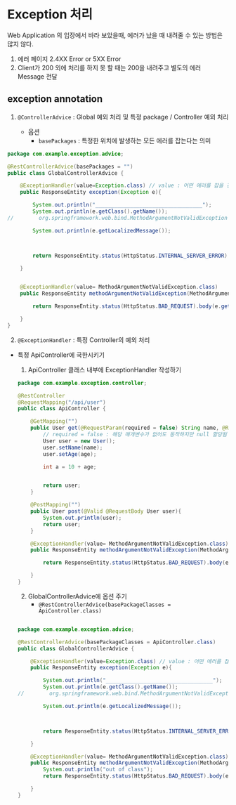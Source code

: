 # Exception 처리

Web Application 의 입장에서 바라 보았을때, 에러가 났을 때 내려줄 수 있는 방법은 많지 않다.

1. 에러 페이지
2.4XX Error or 5XX Error
3. Client가 200 외에 처리를 하지 못 할 때는 200을 내려주고 별도의 에러 Message 전달

## exception annotation

1. `@ControllerAdvice` : Global 예외 처리 및 특정 package / Controller 예외 처리

    - 옵션
        - `basePackages` : 특정한 위치에  발생하는 모든 에러를 잡는다는 의미

```java
package com.example.exception.advice;

@RestControllerAdvice(basePackages = "")
public class GlobalControllerAdvice {

    @ExceptionHandler(value=Exception.class) // value : 어떤 에러를 잡을 건지 작성하는 부분(Exception.class : 모든 예외를 의미)
    public ResponseEntity exception(Exception e){

        System.out.println("__________________________________");
        System.out.println(e.getClass().getName());
//        org.springframework.web.bind.MethodArgumentNotValidException

        System.out.println(e.getLocalizedMessage());



        return ResponseEntity.status(HttpStatus.INTERNAL_SERVER_ERROR).body("");

    }


    @ExceptionHandler(value= MethodArgumentNotValidException.class)
    public ResponseEntity methodArgumentNotValidException(MethodArgumentNotValidException e){

        return ResponseEntity.status(HttpStatus.BAD_REQUEST).body(e.getMessage());

    }
}


```

2. `@ExceptionHandler` : 특정 Controller의 예외 처리


- 특정 ApiController에 국한시키기
    1.  ApiController 클래스 내부에 ExceptionHandler 작성하기

    ```java
    package com.example.exception.controller;

    @RestController
    @RequestMapping("/api/user")
    public class ApiController {

        @GetMapping("")
        public User get(@RequestParam(required = false) String name, @RequestParam(required = false) Integer age){
            // required = false : 해당 매개변수가 없어도 동작하지만 null 할당됨
            User user = new User();
            user.setName(name);
            user.setAge(age);

            int a = 10 + age;


            return user;
        }

        @PostMapping("")
        public User post(@Valid @RequestBody User user){
            System.out.println(user);
            return user;
        }

        @ExceptionHandler(value= MethodArgumentNotValidException.class)
        public ResponseEntity methodArgumentNotValidException(MethodArgumentNotValidException e){

            return ResponseEntity.status(HttpStatus.BAD_REQUEST).body(e.getMessage());

        }
    }

    ```
    2. GlobalControllerAdvice에 옵션 주기
        - `@RestControllerAdvice(basePackageClasses = ApiController.class)`

    ```java

    package com.example.exception.advice;

    @RestControllerAdvice(basePackageClasses = ApiController.class)
    public class GlobalControllerAdvice {

        @ExceptionHandler(value=Exception.class) // value : 어떤 에러를 잡을 건지 작성하는 부분(Exception.class : 모든 예외를 의미)
        public ResponseEntity exception(Exception e){

            System.out.println("__________________________________");
            System.out.println(e.getClass().getName());
    //        org.springframework.web.bind.MethodArgumentNotValidException

            System.out.println(e.getLocalizedMessage());



            return ResponseEntity.status(HttpStatus.INTERNAL_SERVER_ERROR).body("");

        }

        @ExceptionHandler(value= MethodArgumentNotValidException.class)
        public ResponseEntity methodArgumentNotValidException(MethodArgumentNotValidException e){
            System.out.println("out of class");
            return ResponseEntity.status(HttpStatus.BAD_REQUEST).body(e.getMessage());

        }
    }


    ```
